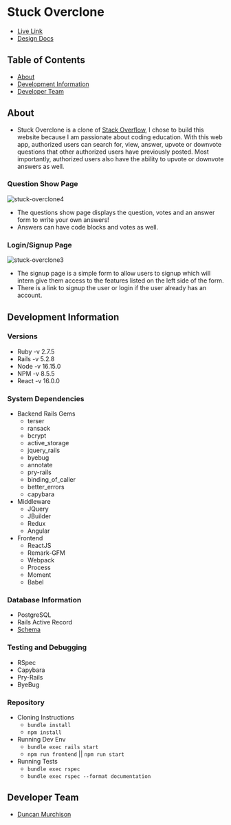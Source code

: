 # Stuck Overclone

* [Live Link](http://stuckoverclone.herokuapp.com/#/)
* [Design Docs](https://github.com/dmurchison/stuck_overclone_app/wiki)

## Table of Contents

* [About](#about)
* [Development Information](#development-information)
* [Developer Team](#developer-team)

## About

* Stuck Overclone is a clone of [Stack Overflow](https://stackoverflow.com/), I chose to build this website because I am passionate about coding education. With this web app, authorized users can search for, view, answer, upvote or downvote questions that other authorized users have previously posted. Most importantly, authorized users also have the ability to upvote or downvote answers as well.

### Question Show Page

![stuck-overclone4](https://user-images.githubusercontent.com/80483775/190946178-599d686b-3529-4116-a746-f17ad75842b4.png)

* The questions show page displays the question, votes and an answer form to write your own answers!
* Answers can have code blocks and votes as well.

### Login/Signup Page

![stuck-overclone3](https://user-images.githubusercontent.com/80483775/190945854-d54b9ba1-251f-4f70-a297-4b1e88c2d653.png)

* The signup page is a simple form to allow users to signup which will intern give them access to the features listed on the left side of the form.
* There is a link to signup the user or login if the user already has an account.

## Development Information

### Versions

* Ruby -v 2.7.5
* Rails -v 5.2.8
* Node -v 16.15.0
* NPM -v 8.5.5
* React -v 16.0.0

### System Dependencies

* Backend Rails Gems
  * terser
  * ransack
  * bcrypt
  * active_storage
  * jquery_rails
  * byebug
  * annotate
  * pry-rails
  * binding_of_caller
  * better_errors
  * capybara
* Middleware
  * JQuery
  * JBuilder
  * Redux
  * Angular
* Frontend
  * ReactJS
  * Remark-GFM
  * Webpack
  * Process
  * Moment
  * Babel

### Database Information

* PostgreSQL
* Rails Active Record
* [Schema](https://github.com/dmurchison/clonebnb_app/wiki/Database-Schema)

### Testing and Debugging

* RSpec
* Capybara
* Pry-Rails
* ByeBug

### Repository

* Cloning Instructions
  * `bundle install`
  * `npm install`
* Running Dev Env
  * `bundle exec rails start`
  * `npm run frontend` || `npm run start`
* Running Tests
  * `bundle exec rspec`
  * `bundle exec rspec --format documentation`

## Developer Team

* [Duncan Murchison](https://www.duncanmurchison.dev/)

